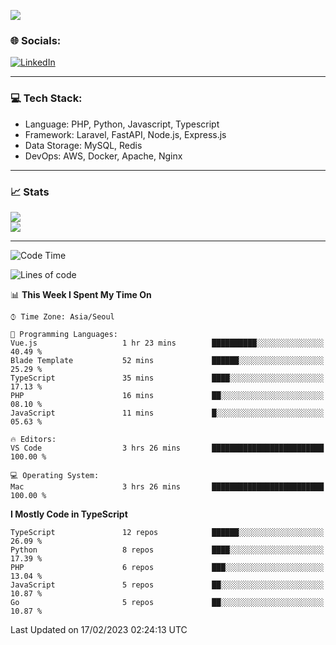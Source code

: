 <!--[![](https://visitcount.itsvg.in/api?id=jin-wk&icon=7&color=12)](https://visitcount.itsvg.in)-->
<!--[![Hits](https://hits.seeyoufarm.com/api/count/incr/badge.svg?url=https%3A%2F%2Fgithub.com%2Fjin-wk&count_bg=%235F625C&title_bg=%23555555&icon=github.svg&icon_color=%23E7E7E7&title=Hits&edge_flat=false)](https://hits.seeyoufarm.com)-->
![](https://komarev.com/ghpvc/?username=jin-wk&color=lightgrey&style=for-the-badge)

### 🌐 Socials:
[![LinkedIn](https://img.shields.io/badge/LinkedIn-%230077B5.svg?logo=linkedin&logoColor=white)](https://linkedin.com/in/jinwook-lee-242625241) 

---

### 💻 Tech Stack:
  - Language: PHP, Python, Javascript, Typescript
  - Framework: Laravel, FastAPI, Node.js, Express.js
  - Data Storage: MySQL, Redis
  - DevOps: AWS, Docker, Apache, Nginx

---

### 📈 Stats
![](https://github-readme-stats.vercel.app/api?username=jin-wk&theme=dark&hide_border=true&include_all_commits=true&count_private=true)<br/>
![](https://github-readme-streak-stats.herokuapp.com/?user=jin-wk&theme=dark&hide_border=true)<br/>

---

<!--START_SECTION:waka-->
![Code Time](http://img.shields.io/badge/Code%20Time-383%20hrs%2042%20mins-blue)

![Lines of code](https://img.shields.io/badge/From%20Hello%20World%20I%27ve%20Written-540%20Thousand%20lines%20of%20code-blue)

📊 **This Week I Spent My Time On** 

```text
⌚︎ Time Zone: Asia/Seoul

💬 Programming Languages: 
Vue.js                   1 hr 23 mins        ██████████░░░░░░░░░░░░░░░   40.49 % 
Blade Template           52 mins             ██████░░░░░░░░░░░░░░░░░░░   25.29 % 
TypeScript               35 mins             ████░░░░░░░░░░░░░░░░░░░░░   17.13 % 
PHP                      16 mins             ██░░░░░░░░░░░░░░░░░░░░░░░   08.10 % 
JavaScript               11 mins             █░░░░░░░░░░░░░░░░░░░░░░░░   05.63 % 

🔥 Editors: 
VS Code                  3 hrs 26 mins       █████████████████████████   100.00 % 

💻 Operating System: 
Mac                      3 hrs 26 mins       █████████████████████████   100.00 % 

```

**I Mostly Code in TypeScript** 

```text
TypeScript               12 repos            ██████░░░░░░░░░░░░░░░░░░░   26.09 % 
Python                   8 repos             ████░░░░░░░░░░░░░░░░░░░░░   17.39 % 
PHP                      6 repos             ███░░░░░░░░░░░░░░░░░░░░░░   13.04 % 
JavaScript               5 repos             ██░░░░░░░░░░░░░░░░░░░░░░░   10.87 % 
Go                       5 repos             ██░░░░░░░░░░░░░░░░░░░░░░░   10.87 % 

```



 Last Updated on 17/02/2023 02:24:13 UTC
<!--END_SECTION:waka-->
